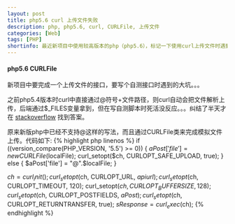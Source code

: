 ```yaml
---
layout: post
title: php5.6 curl 上传文件失败
description: php, php5.6, curl, CURLFile, 上传文件
categories: [Web]
tags: [PHP]
shortinfo: 最近新项目中使用较高版本的php（php5.6），标记一下使用curl上传文件时遇到的坑
---
```


#### php5.6 CURLFile

新项目中要完成一个上传文件的接口，要写个自测接口时遇到的大坑。。。

之前php5.4版本时curl中直接通过@符号+文件路径，则curl自动会把文件解析上传，后端通过$_FILES变量拿到，但在写自测脚本时死活没反应。。。纠结了半天才在 [stackoverflow](http://stackoverflow.com/questions/25934128/curl-file-uploads-not-working-anymore-after-upgrade-from-php-5-5-to-5-6) 找到答案。

原来新版php中已经不支持@这样的写法，而且通过CURLFile类来完成模拟文件上传。代码如下:
{% highlight php linenos %}
if ((version_compare(PHP_VERSION, '5.5') >= 0)) {
    $aPost['file'] = new CURLFile($localFile);
    curl_setopt($ch, CURLOPT_SAFE_UPLOAD, true);
} else {
    $aPost['file'] = "@".$localFile;
}

$ch = curl_init();
curl_setopt($ch, CURLOPT_URL, $apiurl);
curl_setopt($ch, CURLOPT_TIMEOUT, 120);
curl_setopt($ch, CURLOPT_BUFFERSIZE, 128);
curl_setopt($ch, CURLOPT_POSTFIELDS, $aPost);
curl_setopt($ch, CURLOPT_RETURNTRANSFER, true);
$sResponse = curl_exec ($ch);
{% endhighlight %}